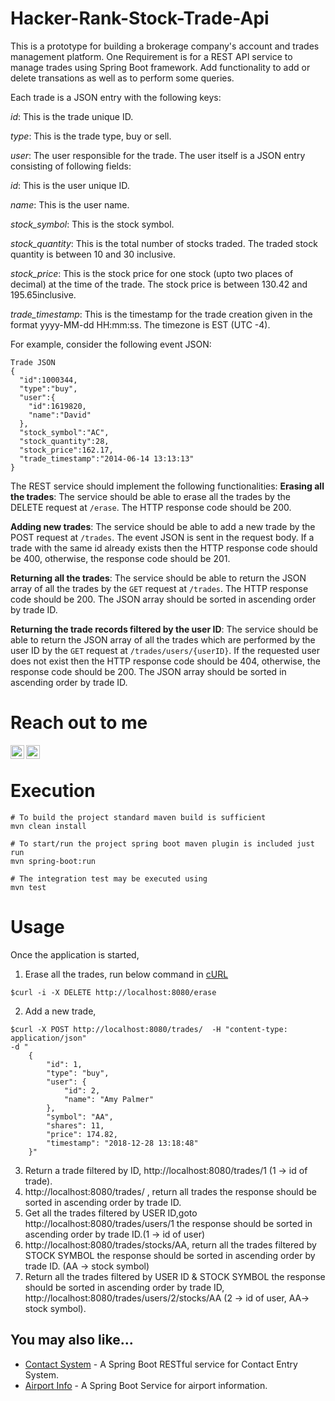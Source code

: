 # Hacker-Rank-Stock-Trade-Api
This is a prototype for building a brokerage company's account and trades management platform. One Requirement is for a REST API service to manage trades using Spring Boot framework. Add functionality to add or delete transations as well as to perform some queries.

Each trade is a JSON entry with the following keys:

_id_: This is the trade unique ID.

_type_: This is the trade type, buy or sell.

_user_: The user responsible for the trade. The user itself is a JSON entry consisting of following fields:

_id_: This is the user unique ID.

_name_: This is the user name.

_stock_symbol_: This is the stock symbol.

_stock_quantity_: This is the total number of stocks traded. The traded stock quantity is between 10 and 30 inclusive.

_stock_price_: This is the stock price for one stock (upto two places of decimal) at the time of the trade. The stock price is between 130.42 and 195.65inclusive.

_trade_timestamp_: This is the timestamp for the trade creation given in the format yyyy-MM-dd HH:mm:ss. The timezone is EST (UTC -4).

For example, consider the following event JSON:

```
Trade JSON
{
  "id":1000344,
  "type":"buy",
  "user":{
    "id":1619820,
    "name":"David"
  },
  "stock_symbol":"AC",
  "stock_quantity":28,
  "stock_price":162.17,
  "trade_timestamp":"2014-06-14 13:13:13"
}
```
The REST service should implement the following functionalities:
**Erasing all the trades**: The service should be able to erase all the trades by the DELETE request at `/erase`. The HTTP response code should be 200.

**Adding new trades**: The service should be able to add a new trade by the POST request at `/trades`. The event JSON is sent in the request body. If a trade with the same id already exists then the HTTP response code should be 400, otherwise, the response code should be 201.

**Returning all the trades**: The service should be able to return the JSON array of all the trades by the `GET` request at `/trades`. The HTTP response code should be 200. The JSON array should be sorted in ascending order by trade ID.

**Returning the trade records filtered by the user ID**: The service should be able to return the JSON array of all the trades which are performed by the user ID by the `GET` request at `/trades/users/{userID}`. If the requested user does not exist then the HTTP response code should be 404, otherwise, the response code should be 200. The JSON array should be sorted in ascending order by trade ID.


# Reach out to me
[<img align="left" alt="LinkedIn" width="22px" src="https://cdn.jsdelivr.net/npm/simple-icons@v3/icons/linkedin.svg" />](https://www.linkedin.com/in/prabhakargaddam/)
[<img align="left" alt="Gmail" width="22px" src="https://cdn.jsdelivr.net/npm/simple-icons@v3/icons/gmail.svg" />](<mailto:prabhakargaddam1729@gmail.com>)

<br/>



# Execution
```
# To build the project standard maven build is sufficient
mvn clean install

# To start/run the project spring boot maven plugin is included just run
mvn spring-boot:run

# The integration test may be executed using
mvn test
```
 # Usage 
Once the application is started,

1. Erase all the trades, run below command in [cURL](https://en.wikipedia.org/wiki/CURL)
```
$curl -i -X DELETE http://localhost:8080/erase
````
2. Add a new trade,
```
$curl -X POST http://localhost:8080/trades/  -H "content-type: application/json"
-d "
    {
        "id": 1,
        "type": "buy",
        "user": {
            "id": 2,
            "name": "Amy Palmer"
        },
        "symbol": "AA",
        "shares": 11,
        "price": 174.82,
        "timestamp": "2018-12-28 13:18:48"
    }"
```
3. Return a trade filtered by ID, http://localhost:8080/trades/1 (1 -> id of trade).
4. http://localhost:8080/trades/ , return all trades the response should be sorted in ascending order by trade ID.
5.  Get all the trades filtered by USER ID,goto http://localhost:8080/trades/users/1 the response should be sorted in ascending order by trade ID.(1 -> id of user)
6. http://localhost:8080/trades/stocks/AA, return all the trades filtered by STOCK SYMBOL the response should be sorted in ascending order by trade ID. (AA -> stock symbol)
7. Return all the trades filtered by USER ID & STOCK SYMBOL the response should be sorted in ascending order by trade ID, http://localhost:8080/trades/users/2/stocks/AA (2 -> id of user, AA-> stock symbol).


## You may also like...

- [Contact System](https://github.com/prabha1729/Spring-Boot-RESTful-Api) - A Spring Boot RESTful service for Contact Entry System.
- [Airport Info](https://github.com/prabha1729/Airport-Info) - A Spring Boot Service for airport information.
